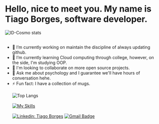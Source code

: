 # Hello, nice to meet you. My name is Tiago Borges, software developer.

![ID-Cosmo stats](https://github-readme-stats.vercel.app/api?username=ID-Cosmo&show_icons=true)
<br><br>
- 🔭 I’m currently working on maintain the discipline of always updating github.
- 🌱 I’m currently learning Cloud computing through college, however, on the side, I'm studying OOP.
- 👯 I'm looking to collaborate on more open source projects.
- 💬 Ask me about psychology and I guarantee we'll have hours of conversation hehe.
- ⚡ Fun fact: I have a collection of mugs.
<br><br>
![Top Langs](https://github-readme-stats.vercel.app/api/top-langs/?username=ID-Cosmo&hide=javascript,css,python,html,c,html&theme=tokyonight)
<br><br>
[![My Skills](https://skillicons.dev/icons?i=python,js,html,css,c)](https://skillicons.dev)
<br><br>
[![Linkedin: Tiago Borges](https://img.shields.io/badge/-TiagoBorges-blue?style=flat-square&logo=Linkedin&logoColor=white&link={www.linkedin.com/in/tiago-borges-4b1a77245}/)]({www.linkedin.com/in/tiago-borges-4b1a77245})
[![Gmail Badge](https://img.shields.io/badge/-t.i.borges.ll@gmail.com-006bed?style=flat-square&logo=Gmail&logoColor=white&link=mailto:{t.i.borges.ll@gmail.com})](mailto:{t.i.borges.ll@gmail.com})
